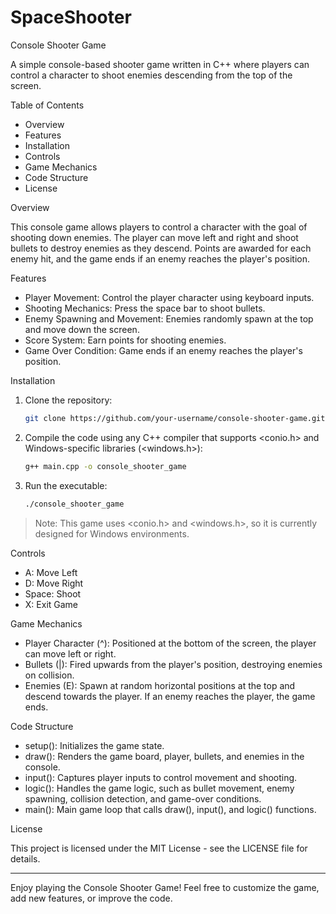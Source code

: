 # SpaceShooter

Console Shooter Game

A simple console-based shooter game written in C++ where players can control a character to shoot enemies descending from the top of the screen.

Table of Contents
- Overview
- Features
- Installation
- Controls
- Game Mechanics
- Code Structure
- License

Overview

This console game allows players to control a character with the goal of shooting down enemies. The player can move left and right and shoot bullets to destroy enemies as they descend. Points are awarded for each enemy hit, and the game ends if an enemy reaches the player's position.

Features

- Player Movement: Control the player character using keyboard inputs.
- Shooting Mechanics: Press the space bar to shoot bullets.
- Enemy Spawning and Movement: Enemies randomly spawn at the top and move down the screen.
- Score System: Earn points for shooting enemies.
- Game Over Condition: Game ends if an enemy reaches the player's position.

Installation

1. Clone the repository:
   ```bash
   git clone https://github.com/your-username/console-shooter-game.git
   ```
2. Compile the code using any C++ compiler that supports <conio.h> and Windows-specific libraries (<windows.h>):
   ```bash
   g++ main.cpp -o console_shooter_game
   ```
3. Run the executable:
   ```bash
   ./console_shooter_game
   ```

> Note: This game uses <conio.h> and <windows.h>, so it is currently designed for Windows environments.

Controls

- A: Move Left
- D: Move Right
- Space: Shoot
- X: Exit Game

Game Mechanics

- Player Character (^): Positioned at the bottom of the screen, the player can move left or right.
- Bullets (|): Fired upwards from the player's position, destroying enemies on collision.
- Enemies (E): Spawn at random horizontal positions at the top and descend towards the player. If an enemy reaches the player, the game ends.

Code Structure

- setup(): Initializes the game state.
- draw(): Renders the game board, player, bullets, and enemies in the console.
- input(): Captures player inputs to control movement and shooting.
- logic(): Handles the game logic, such as bullet movement, enemy spawning, collision detection, and game-over conditions.
- main(): Main game loop that calls draw(), input(), and logic() functions.

License

This project is licensed under the MIT License - see the LICENSE file for details.

---

Enjoy playing the Console Shooter Game! Feel free to customize the game, add new features, or improve the code.
